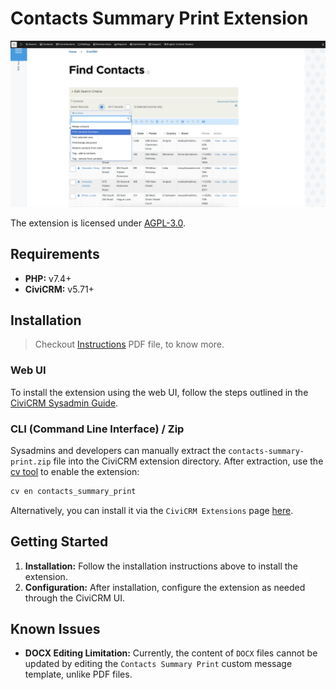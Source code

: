 # Contacts Summary Print Extension

![Screenshot](images/screenshot.png)

The extension is licensed under [AGPL-3.0](LICENSE.txt).

## Requirements

- **PHP:** v7.4+
- **CiviCRM:** v5.71+

## Installation

> Checkout [Instructions](instructions.pdf) PDF file, to know more.

### Web UI

To install the extension using the web UI, follow the steps outlined in the [CiviCRM Sysadmin Guide](https://docs.civicrm.org/sysadmin/en/latest/customize/extensions/).

### CLI (Command Line Interface) / Zip

Sysadmins and developers can manually extract the `contacts-summary-print.zip` file into the CiviCRM extension directory. After extraction, use the [cv tool](https://github.com/civicrm/cv) to enable the extension:

```bash
cv en contacts_summary_print
```

Alternatively, you can install it via the `CiviCRM Extensions` page [here](/civicrm/admin/extensions).

## Getting Started

1. **Installation:** Follow the installation instructions above to install the extension.
2. **Configuration:** After installation, configure the extension as needed through the CiviCRM UI.

## Known Issues

- **DOCX Editing Limitation:** Currently, the content of `DOCX` files cannot be updated by editing the `Contacts Summary Print` custom message template, unlike PDF files.
